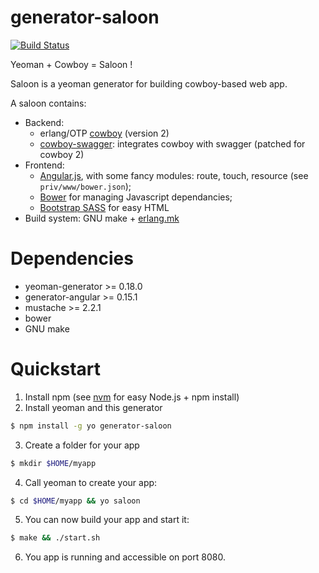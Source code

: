 generator-saloon
================

[![Build Status](https://travis-ci.org/jeanparpaillon/generator-saloon.svg?branch=master)](https://travis-ci.org/jeanparpaillon/generator-saloon)

Yeoman + Cowboy = Saloon !

Saloon is a yeoman generator for building cowboy-based web app.

A saloon contains:
* Backend:
  * erlang/OTP [cowboy](https://github.com/ninenines/cowboy) (version 2)
  * [cowboy-swagger](https://github.com/jeanparpaillon/cowboy-swagger):
  integrates cowboy with swagger (patched for cowboy 2)
* Frontend:
  * [Angular.js](https://angularjs.org/), with some fancy modules:
  route, touch, resource (see `priv/www/bower.json`);
  * [Bower](http://bower.io/) for managing Javascript dependancies;
  * [Bootstrap SASS](https://github.com/twbs/bootstrap-sass) for easy HTML
* Build system: GNU make + [erlang.mk](http://erlang.mk/)

# Dependencies

* yeoman-generator >= 0.18.0
* generator-angular >= 0.15.1
* mustache >= 2.2.1
* bower
* GNU make

# Quickstart

1. Install npm (see [nvm](https://github.com/creationix/nvm) for easy Node.js + npm install)
2. Install yeoman and this generator
```sh
$ npm install -g yo generator-saloon
```
3. Create a folder for your app
```sh
$ mkdir $HOME/myapp
```
4. Call yeoman to create your app:
```sh
$ cd $HOME/myapp && yo saloon
```
5. You can now build your app and start it:
```sh
$ make && ./start.sh
```
6. You app is running and accessible on port 8080.
